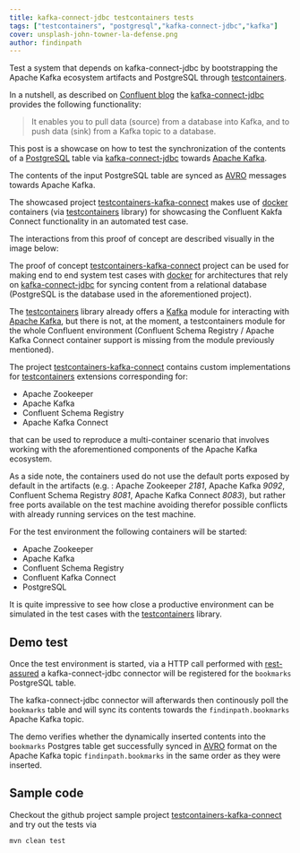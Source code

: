 ```yaml
---
title: kafka-connect-jdbc testcontainers tests
tags: ["testcontainers", "postgresql","kafka-connect-jdbc","kafka"]
cover: unsplash-john-towner-la-defense.png
author: findinpath
---
```



Test a system that depends on kafka-connect-jdbc by bootstrapping
the Apache Kafka ecosystem artifacts and PostgreSQL through [testcontainers](https://www.testcontainers.org/).

In a nutshell, as described on
[Confluent blog](https://www.confluent.io/blog/kafka-connect-deep-dive-jdbc-source-connector/)
the [kafka-connect-jdbc](https://docs.confluent.io/current/connect/kafka-connect-jdbc/index.html)
provides the following functionality:


>  It enables you to pull data (source) from a database into Kafka, and to push data (sink) from a Kafka topic to a database.


<re-img src="JDBC-connector.png"></re-img>

This post is a showcase on how to test the synchronization of the contents
of a [PostgreSQL](https://www.postgresql.org/) table
via [kafka-connect-jdbc](https://docs.confluent.io/current/connect/kafka-connect-jdbc/index.html)
towards [Apache Kafka](https://kafka.apache.org/).

The contents of the input PostgreSQL table are synced as [AVRO](https://avro.apache.org/) messages
towards Apache Kafka.

The showcased project [testcontainers-kafka-connect](https://github.com/findinpath/testcontainers-kafka-connect/)
makes use of [docker](https://www.docker.com/) containers
(via [testcontainers](https://www.testcontainers.org/) library) for showcasing
the Confluent Kakfa Connect functionality in an automated test case.


The interactions from this proof of concept are described visually in the image below:

<re-img src="kafka-connect-jdbc_system-test_architecture.png"></re-img>

The proof of concept [testcontainers-kafka-connect](https://github.com/findinpath/testcontainers-kafka-connect/)
project can be used for making end to end system test cases with
[docker](https://www.docker.com/) for architectures that rely on
[kafka-connect-jdbc](https://docs.confluent.io/current/connect/kafka-connect-jdbc/index.html)
for syncing content from a relational database (PostgreSQL is the database used in the
aforementioned project).


The [testcontainers](https://www.testcontainers.org/) library already
offers a [Kafka](https://www.testcontainers.org/modules/kafka/) module
for interacting with [Apache Kafka](https://kafka.apache.org/), but
there is not, at the moment, a testcontainers module for the whole
Confluent environment (Confluent Schema Registry / Apache Kafka Connect
container support is missing from the module previously mentioned).

The project [testcontainers-kafka-connect](https://github.com/findinpath/testcontainers-kafka-connect/)
contains custom implementations for [testcontainers](https://www.testcontainers.org/) extensions
corresponding for:

- Apache Zookeeper
- Apache Kafka
- Confluent Schema Registry
- Apache Kafka Connect

that can be used to reproduce a multi-container scenario that involves working with the
aforementioned components of the Apache Kafka ecosystem.

As a side note, the containers used do not use the default ports exposed
by default in the artifacts (e.g. : Apache Zookeeper _2181_, Apache Kafka _9092_,
Confluent Schema Registry _8081_, Apache Kafka Connect _8083_), but rather free
ports available on the test machine avoiding therefor possible conflicts
with already running services on the test machine.

For the test environment the following containers will be started:

- Apache Zookeeper
- Apache Kafka
- Confluent Schema Registry
- Confluent Kafka Connect
- PostgreSQL

It is quite impressive to see how close a productive environment can be simulated in the test cases
with the [testcontainers](https://www.testcontainers.org/) library.


## Demo test

Once the test environment is started, via a HTTP call performed with [rest-assured](http://rest-assured.io/)
a kafka-connect-jdbc connector will be registered for the `bookmarks` PostgreSQL table.

The kafka-connect-jdbc connector will afterwards then continously poll the `bookmarks` table
and will sync its contents towards the `findinpath.bookmarks` Apache Kafka topic.

The demo verifies whether the dynamically inserted contents
into the `bookmarks` Postgres table get successfully synced in
[AVRO](http://avro.apache.org/) format on the Apache Kafka
topic `findinpath.bookmarks` in the same order as they were inserted.

## Sample code

Checkout the github project sample project [testcontainers-kafka-connect](https://github.com/findinpath/testcontainers-kafka-connect) and try out the tests via

```bash
mvn clean test
```
